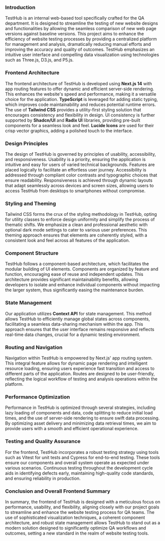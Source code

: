 ### Introduction

TestHub is an internal web-based tool specifically crafted for the QA department. It is designed to streamline the testing of new website designs and functionalities by allowing the seamless comparison of new web page versions against baseline versions. This project aims to enhance the efficiency of website testing processes by providing a centralized platform for management and analysis, dramatically reducing manual efforts and improving the accuracy and quality of outcomes. TestHub emphasizes an intuitive user interface and compelling data visualization using technologies such as Three.js, D3.js, and P5.js.

### Frontend Architecture

The frontend architecture of TestHub is developed using **Next.js 14** with app routing features to offer dynamic and efficient server-side rendering. This enhances the website's speed and performance, making it a versatile choice for the application. **TypeScript** is leveraged for adding static typing, which improves code maintainability and reduces potential runtime errors. The use of **Tailwind CSS** provides a utility-first styling solution that encourages consistency and flexibility in design. UI consistency is further supported by **Shadcn/UI** and **Radix UI** libraries, providing pre-built components for a seamless look and feel. **Lucide Icons** are used for their crisp vector graphics, adding a polished touch to the interface.

### Design Principles

The design of TestHub is governed by principles of usability, accessibility, and responsiveness. Usability is a priority, ensuring the application is intuitive and easy for users of varied technical backgrounds. Features are placed logically to facilitate an effortless user journey. Accessibility is addressed through compliant color contrasts and typographic choices that ensure readability. Responsiveness is achieved through dynamic layouts that adapt seamlessly across devices and screen sizes, allowing users to access TestHub from desktops to smartphones without compromise.

### Styling and Theming

Tailwind CSS forms the crux of the styling methodology in TestHub, opting for utility classes to enforce design uniformity and simplify the process of thematic shifts. We emphasize a clean and professional aesthetic with optional dark mode settings to cater to various user preferences. This theming approach ensures that elements are coherently styled, with a consistent look and feel across all features of the application.

### Component Structure

TestHub follows a component-based architecture, which facilitates the modular building of UI elements. Components are organized by feature and function, encouraging ease of reuse and independent updates. This architecture provides significant maintainability benefits, allowing developers to isolate and enhance individual components without impacting the larger system, thus significantly easing the maintenance burden.

### State Management

Our application utilizes **Context API** for state management. This method allows TestHub to efficiently manage global states across components, facilitating a seamless data-sharing mechanism within the app. This approach ensures that the user interface remains responsive and reflects real-time data changes, crucial for a dynamic testing environment.

### Routing and Navigation

Navigation within TestHub is empowered by Next.js' app routing system. This integral feature allows for dynamic page rendering and intelligent resource loading, ensuring users experience fast transition and access to different parts of the application. Routes are designed to be user-friendly, reflecting the logical workflow of testing and analysis operations within the platform.

### Performance Optimization

Performance in TestHub is optimized through several strategies, including lazy loading of components and data, code splitting to reduce initial load times, and the use of server-side rendering to ensure swift data processing. By optimizing asset delivery and minimizing data retrieval times, we aim to provide users with a smooth and efficient operational experience.

### Testing and Quality Assurance

For the frontend, TestHub incorporates a robust testing strategy using tools such as Vitest for unit tests and Cypress for end-to-end testing. These tools ensure our components and overall system operate as expected under various scenarios. Continuous testing throughout the development cycle aids in identifying defects early, maintaining high-quality code standards, and ensuring reliability in production.

### Conclusion and Overall Frontend Summary

In summary, the frontend of TestHub is designed with a meticulous focus on performance, usability, and flexibility, aligning closely with our project goals to streamline and enhance the website testing process for QA teams. The use of sophisticated visualization techniques, a coherent component architecture, and robust state management allows TestHub to stand out as a modern solution designed to significantly optimize QA workflows and outcomes, setting a new standard in the realm of website testing tools.
